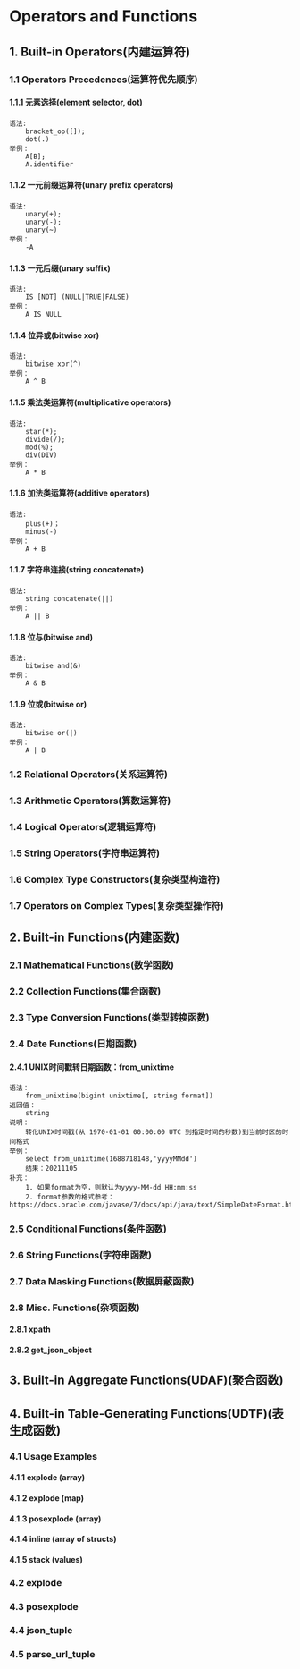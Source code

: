 # Operators and Functions
## 1. Built-in Operators(内建运算符)
### 1.1 Operators Precedences(运算符优先顺序)
#### 1.1.1 元素选择(element selector, dot)
```
语法:
    bracket_op([]);
    dot(.)
举例：
    A[B];
    A.identifier
```
#### 1.1.2 一元前缀运算符(unary prefix operators)
```
语法:
    unary(+);
    unary(-);
    unary(~)
举例：
    -A
```
#### 1.1.3 一元后缀(unary suffix)
```
语法:
    IS [NOT] (NULL|TRUE|FALSE)
举例：
    A IS NULL
```
#### 1.1.4 位异或(bitwise xor)
```
语法:
    bitwise xor(^)
举例：
    A ^ B
```
#### 1.1.5 乘法类运算符(multiplicative operators)
```
语法:
    star(*);
    divide(/);
    mod(%);
    div(DIV)
举例：
    A * B
```
#### 1.1.6 加法类运算符(additive operators)
```
语法:
    plus(+)；
    minus(-)
举例：
    A + B
```
#### 1.1.7 字符串连接(string concatenate)
```
语法:
    string concatenate(||)
举例：
    A || B
```
#### 1.1.8 位与(bitwise and)
```
语法:
    bitwise and(&)
举例：
    A & B
```
#### 1.1.9 位或(bitwise or)
```
语法:
    bitwise or(|)
举例：
    A | B
```
### 1.2 Relational Operators(关系运算符)
### 1.3 Arithmetic Operators(算数运算符)
### 1.4 Logical Operators(逻辑运算符)
### 1.5 String Operators(字符串运算符)
### 1.6 Complex Type Constructors(复杂类型构造符)
### 1.7 Operators on Complex Types(复杂类型操作符)
## 2. Built-in Functions(内建函数)
### 2.1 Mathematical Functions(数学函数)

### 2.2 Collection Functions(集合函数)
### 2.3 Type Conversion Functions(类型转换函数)
### 2.4 Date Functions(日期函数)
#### 2.4.1 UNIX时间戳转日期函数：from_unixtime
```
语法：
    from_unixtime(bigint unixtime[, string format])
返回值：
    string
说明：
    转化UNIX时间戳(从 1970-01-01 00:00:00 UTC 到指定时间的秒数)到当前时区的时间格式
举例：
    select from_unixtime(1688718148,'yyyyMMdd')
    结果：20211105
补充：
    1. 如果format为空，则默认为yyyy-MM-dd HH:mm:ss
    2. format参数的格式参考：https://docs.oracle.com/javase/7/docs/api/java/text/SimpleDateFormat.html
```
### 2.5 Conditional Functions(条件函数)
### 2.6 String Functions(字符串函数)
### 2.7 Data Masking Functions(数据屏蔽函数)
### 2.8 Misc. Functions(杂项函数)
#### 2.8.1 xpath
#### 2.8.2 get_json_object
## 3. Built-in Aggregate Functions(UDAF)(聚合函数)
## 4. Built-in Table-Generating Functions(UDTF)(表生成函数)
### 4.1 Usage Examples
#### 4.1.1 explode (array)
#### 4.1.2 explode (map)
#### 4.1.3 posexplode (array)
#### 4.1.4 inline (array of structs)
#### 4.1.5 stack (values)
### 4.2 explode
### 4.3 posexplode
### 4.4 json_tuple
### 4.5 parse_url_tuple